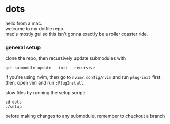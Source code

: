 # dots

hello from a mac.  
welcome to my dotfile repo.  
mac's mostly gui so this isn't gonna exactly be a roller coaster ride.

### general setup

clone the repo, then recursively update submodules with
```
git submodule update --init --recursive
```
if you're using nvim, then go to `nvim/.config/nvim` and run
`plug-init` first.  
then, open vim and run `:PlugInstall`.

stow files by running the setup script:
```
cd dots
./setup
```
before making changes to any submodule, remember to checkout a branch
